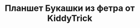 ---
title: Планшет Букашки из фетра от KiddyTrick
description: Купить планшет Букашки из фетра в магазине KiddyTrick

layout: product
permalink: /:path

weight: 40

product-name: 'Планшет "Букашки"'
product-desc: '<p>Детский планшет для игры с букашками. В игре 12 различных насекомых, сшитых из фетра. Букашки прячутся в листочках-домиках на страницах планшета. Игра предназначена для изучения разнообразия насекомых, изучения цветов и просто веселого времяпрепровождения.</p>
<p>Список насекомых: паук, многоножка, пчелка, кузнечик, божья коровка, бабочка, муха, стрекоза, муравей, гусеница, улитка и майский жук. Планшет и букашек можно стирать вручную в теплой воде с мылом и гладить через проутюжильник (кусок хлопковой ткани) на среднем режиме.</p>'

product-video: '<div style="position:relative;height:0;padding-bottom:56.25%"><iframe src="https://www.youtube.com/embed/0gjkvmW_N1g" width="640" height="360" frameborder="0" style="position:absolute;width:100%;height:100%;left:0" allowfullscreen></iframe></div>'

product-price: 1500

product-year: "от 2 лет"
product-size: "25х47 см"
product-time: "5-7 дней"

related:
---